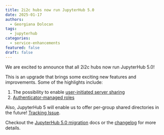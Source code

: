 ```yaml
---
title: 2i2c hubs now run JupyterHub 5.0
date: 2025-01-17
authors:
  - Georgiana Dolocan
tags:
  - jupyterhub
categories:
  - service-enhancements
featured: false
draft: false
---
```


We are excited to announce that all 2i2c hubs now run JupyterHub 5.0!

This is an upgrade that brings some exciting new features and improvements. Some of the highlights include:
1. The possibility to enable [user-initiated server sharing](https://jupyterhub.readthedocs.io/en/5.0.0/tutorial/sharing.html)
2. [Authenticator-managed roles](https://jupyterhub.readthedocs.io/en/5.0.0/reference/authenticators.html#authenticator-managed-roles)

Also, JupyterHub 5 will enable us to offer per-group shared directories in the future! [Tracking Issue](https://github.com/NASA-IMPACT/veda-jupyterhub/issues/61).

Checkout the [JupyterHub 5.0 migration](https://jupyterhub.readthedocs.io/en/latest/howto/upgrading-v5.html) docs or the [changelog](https://jupyterhub.readthedocs.io/en/5.0.0/reference/changelog.html#id3) for more details.
